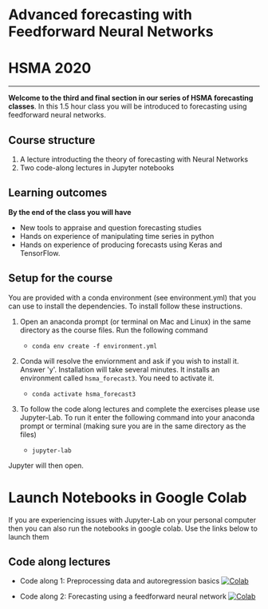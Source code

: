 # Advanced forecasting with Feedforward Neural Networks
# HSMA 2020

-----

**Welcome to the third and final section in our series of HSMA forecasting classes**.  In this 1.5 hour class you will be introduced to forecasting using feedforward neural networks.

## Course structure

1. A lecture introducting the theory of forecasting with Neural Networks
2. Two code-along lectures in Jupyter notebooks 

## Learning outcomes

**By the end of the class you will have**

* New tools to appraise and question forecasting studies
* Hands on experience of manipulating time series in python
* Hands on experience of producing forecasts using Keras and TensorFlow.

## Setup for the course

You are provided with a conda environment (see environment.yml) that you can use to install the dependencies.  To install follow these instructions.

1. Open an anaconda prompt (or terminal on Mac and Linux) in the same directory as the course files.  Run the following command

   * `conda env create -f environment.yml`

2. Conda will resolve the enviornment and ask if you wish to install it.  Answer 'y'. Installation will take several minutes.  It installs an environment called `hsma_forecast3`.  You need to activate it.

   * `conda activate hsma_forecast3`

3. To follow the code along lectures and complete the exercises please use Jupyter-Lab.  To run it enter the following command into your anaconda prompt or terminal (making sure you are in the same directory as the files)

   * `jupyter-lab`

Jupyter will then open.


# Launch Notebooks in Google Colab

If you are experiencing issues with Jupyter-Lab on your personal computer then you can also run the notebooks in google colab.  Use the links below to launch them

## Code along lectures
* Code along 1: Preprocessing data and autoregression basics [![Colab](https://colab.research.google.com/assets/colab-badge.svg)](https://colab.research.google.com/github/hsma-master/hsma/blob/master/12c_advanced_forecasting/code_along_lectures/01_autoregression.ipynb)

* Code along 2: Forecasting using a feedforward neural network [![Colab](https://colab.research.google.com/assets/colab-badge.svg)](https://colab.research.google.com/github/hsma-master/hsma/blob/master/12c_advanced_forecasting/code_along_lectures/02_autoregression_keras.ipynb)


